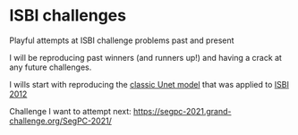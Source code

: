 # ISBI challenges
Playful attempts at ISBI challenge problems past and present

I will be reproducing past winners (and runners up!) and having a crack at any future challenges.

I wills start with reproducing the [classic Unet model](https://arxiv.org/pdf/1505.04597v1.pdf) that was applied to [ISBI 2012](http://brainiac2.mit.edu/isbi_challenge/home)

Challenge I want to attempt next: https://segpc-2021.grand-challenge.org/SegPC-2021/
